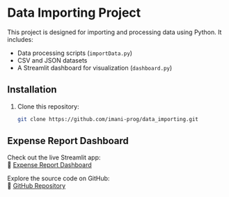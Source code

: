 
# Data Importing Project

This project is designed for importing and processing data using Python. It includes:

- Data processing scripts (`importData.py`)
- CSV and JSON datasets
- A Streamlit dashboard for visualization (`dashboard.py`)

## Installation

1. Clone this repository:
   ```sh
   git clone https://github.com/imani-prog/data_importing.git

## Expense Report Dashboard

Check out the live Streamlit app:  
🔗 [Expense Report Dashboard](https://imani-prog-data-importing-dashboard-jhzk0j.streamlit.app/)

Explore the source code on GitHub:  
🔗 [GitHub Repository](https://github.com/your-username/your-repository)
